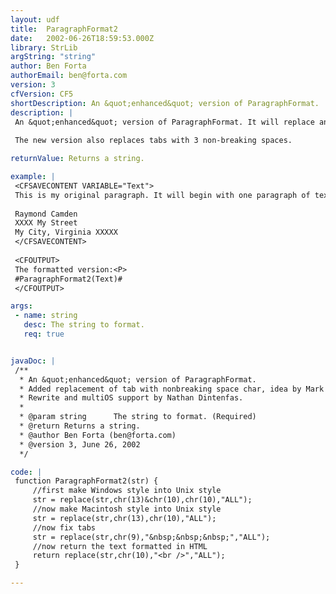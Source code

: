 ```yaml
---
layout: udf
title:  ParagraphFormat2
date:   2002-06-26T18:59:53.000Z
library: StrLib
argString: "string"
author: Ben Forta
authorEmail: ben@forta.com
version: 3
cfVersion: CF5
shortDescription: An &quot;enhanced&quot; version of ParagraphFormat.
description: |
 An &quot;enhanced&quot; version of ParagraphFormat. It will replace any CR/LF combination with a &lt;BR&gt; tag and any double CR/LF pair with a &lt;P&gt; tag. 
 
 The new version also replaces tabs with 3 non-breaking spaces.

returnValue: Returns a string.

example: |
 <CFSAVECONTENT VARIABLE="Text">
 This is my original paragraph. It will begin with one paragraph of text, then it will continue to an address.
 
 Raymond Camden
 XXXX My Street
 My City, Virginia XXXXX
 </CFSAVECONTENT>
 
 <CFOUTPUT>
 The formatted version:<P>
 #ParagraphFormat2(Text)#
 </CFOUTPUT>

args:
 - name: string
   desc: The string to format.
   req: true


javaDoc: |
 /**
  * An &quot;enhanced&quot; version of ParagraphFormat.
  * Added replacement of tab with nonbreaking space char, idea by Mark R Andrachek.
  * Rewrite and multiOS support by Nathan Dintenfas.
  * 
  * @param string      The string to format. (Required)
  * @return Returns a string. 
  * @author Ben Forta (ben@forta.com) 
  * @version 3, June 26, 2002 
  */

code: |
 function ParagraphFormat2(str) {
     //first make Windows style into Unix style
     str = replace(str,chr(13)&chr(10),chr(10),"ALL");
     //now make Macintosh style into Unix style
     str = replace(str,chr(13),chr(10),"ALL");
     //now fix tabs
     str = replace(str,chr(9),"&nbsp;&nbsp;&nbsp;","ALL");
     //now return the text formatted in HTML
     return replace(str,chr(10),"<br />","ALL");
 }

---
```


